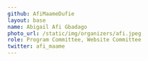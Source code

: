 ```yaml
---
github: AfiMaameDufie
layout: base
name: Abigail Afi Gbadago
photo_url: /static/img/organizers/afi.jpeg
role: Program Committee, Website Committee
twitter: afi_maame
---
```

